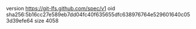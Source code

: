 version https://git-lfs.github.com/spec/v1
oid sha256:5b16cc27e589eb7dd04fc40f635655dfc638976764e529601640c053d39efe64
size 4058
